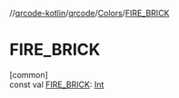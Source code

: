 //[qrcode-kotlin](../../../index.md)/[qrcode](../index.md)/[Colors](index.md)/[FIRE_BRICK](-f-i-r-e_-b-r-i-c-k.md)

# FIRE_BRICK

[common]\
const val [FIRE_BRICK](-f-i-r-e_-b-r-i-c-k.md): [Int](https://kotlinlang.org/api/latest/jvm/stdlib/kotlin/-int/index.html)
